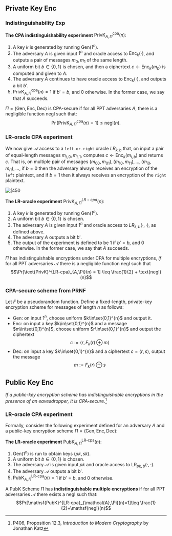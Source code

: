 ## Private Key Enc

### Indistinguishability Exp

**The CPA indistinguishability experiment** $\text{PrivK}^{\text{cpa}}_{A,\Pi}(n)$:
1. A key $k$ is generated by running $\text{Gen}(1^n)$.
2. The adversary $A$ is given input $1^n$ and oracle access to $\text{Enc}_k(\cdot)$, and outputs a pair of messages $m_0, m_1$ of the same length.
3. A uniform bit $b \in \{0, 1\}$ is chosen, and then a ciphertext $c \leftarrow \text{Enc}_k(m_b)$ is computed and given to $A$.
4. The adversary $A$ continues to have oracle access to $\text{Enc}_k(\cdot)$, and outputs a bit $b'$.
5. $\text{PrivK}^{\text{cpa}}_{A,\Pi}(n)=1$ if $b' = b$, and $0$ otherwise. In the former case, we say that $A$ succeeds.

$\Pi = (\text{Gen}, \text{Enc}, \text{Dec})$ is CPA-secure if for all PPT adversaries $A$, there is a negligible function $\text{negl}$ such that:
$$ \Pr[\text{PrivK}^{\text{cpa}}_{A,\Pi}(n) = 1] \leq \text{negl}(n). $$

### LR-oracle CPA experiment

We now give $\mathcal{A}$ access to a `left-or-right` oracle $LR_{k,b}$ that, on input a pair of equal-length messages $m_{i,0}, m_{i,1}$, computes $c \leftarrow \text{Enc}_{k}(m_{i,b})$ and returns $c$. That is, on multiple pair of messages $(m_{00},m_{01}),(m_{10},m_{11}),\dots,(m_{i0},m_{i1}),\dots$, if $b = 0$ then the adversary always receives an encryption of the `left` plaintext, and if $b = 1$ then it always receives an encryption of the `right` plaintext. 

![|450](../../../../attach/Pasted%20image%2020231228175459.png)

**The LR-oracle experiment** $\text{PrivK}^{LR-cpa}_{A,\Pi}(n)$:
1. A key $k$ is generated by running $\text{Gen}(1^n)$.
2. A uniform bit $b \in \{0, 1\}$ is chosen.
3. The adversary $A$ is given input $1^n$ and oracle access to $LR_{k,b}(\cdot,\cdot)$, as defined above.
4. The adversary $A$ outputs a bit $b'$.
5. The output of the experiment is defined to be $1$ if $b' = b$, and $0$ otherwise. In the former case, we say that $A$ succeeds.

$\Pi$ has indistinguishable encryptions under CPA for multiple encryptions, *if* for all PPT adversaries $\mathcal{A}$ there is a negligible function $\text{negl}$ such that
$$\Pr[\text{PrivK}^{LR-cpa}_{A,\Pi}(n) = 1] \leq \frac{1}{2} + \text{negl}(n)$$

### CPA-secure scheme from PRNF

Let $F$ be a pseudorandom function. Define a fixed-length, private-key encryption scheme for messages of length $n$ as follows: 
- Gen: on input $1^{n}$, choose uniform $k\in\set{0,1}^{n}$ and output it. 
- Enc: on input a key $k\in\set{0,1}^{n}$ and a message $m\in\set{0,1}^{n}$, choose uniform $r\in\set{0,1}^{n}$ and output the ciphertext $$c := \langle r, F_k(r) \oplus m \rangle$$
- Dec: on input a key $k\in\set{0,1}^{n}$ and a ciphertext $c=\langle r,s\rangle$, output the message $$m:=F_{k}(r)\oplus s$$

## Public Key Enc

*If a public-key encryption scheme has indistinguishable encryptions in the presence of an eavesdropper, it is CPA-secure.*[^1]

### LR-oracle CPA experiment

Formally, consider the following experiment defined for an adversary $A$ and a public-key encryption scheme $\Pi = (\text{Gen}, \text{Enc}, \text{Dec})$:

**The LR-oracle experiment** $\text{PubK}^{\text{LR-cpa}}_{A,\Pi}(n)$:
1. $\text{Gen}(1^n)$ is run to obtain keys $(pk, sk)$.
2. A uniform bit $b \in \{0,1\}$ is chosen.
3. The adversary $\mathcal{A}$ is given input $pk$ and oracle access to $\text{LR}_{pk, b}(\cdot, \cdot)$.
4. The adversary $\mathcal{A}$ outputs a bit $b'$.
5. $\text{PubK}^{\text{LR-cpa}}_{A,\Pi}(n) = 1$ if $b' = b$, and $0$ otherwise.

A PubK Scheme $\Pi$ has **indistinguishable multiple encryptions** if for all PPT adversaries $\mathcal{A}$ there exists a $\mathsf{negl}$ such that: $$Pr[\mathsf{PubK}^{LR-cpa}_{\mathcal{A},\Pi}(n)=1]\leq \frac{1}{2}+\mathsf{negl}(n)$$

[^1]: P406, Proposition 12.3, *Introduction to Modern Cryptography* by Jonathan Katz